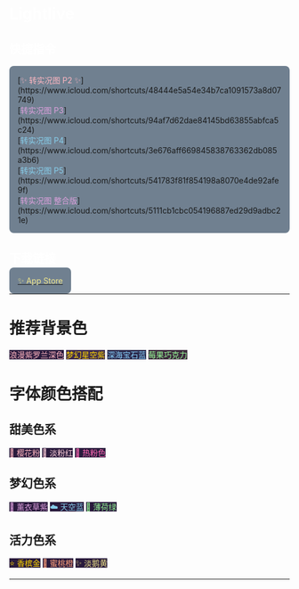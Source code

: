 
# <span style="color:#FFF">Lightlive</span>


## <span style="color:#FFF">快捷指令</span>

<div style="background-color:#708090; padding:15px; border-radius:8px">
	[<span style="color:#FFB6C1">✨ 转实况图 P2 ✨</span>](https://www.icloud.com/shortcuts/48444e5a54e34b7ca1091573a8d07749)<br>
	[<span style="color:#DDA0DD">转实况图 P3</span>](https://www.icloud.com/shortcuts/94af7d62dae84145bd63855abfca5c24)<br>
	[<span style="color:#87CEEB">转实况图 P4</span>](https://www.icloud.com/shortcuts/3e676aff669845838763362db085a3b6)<br>
	[<span style="color:#87CEEB">转实况图 P5</span>](https://www.icloud.com/shortcuts/541783f81f854198a8070e4de92afe9f)<br>
	[<span style="color:#DDA0DD">转实况图 整合版</span>](https://www.icloud.com/shortcuts/5111cb1cbc054196887ed29d9adbc21e)<br>
</div>


## <span style="color:#FFF">下载链接</span>

[<span style="color:#F0E68C; background-color:#708090; padding:15px; border-radius:8px">✨ App Store</span>](https://apps.apple.com/cn/app/lightlive/id6746684792)


---



# 推荐背景色

<span style="color:#FFB6C1; background-color:#2A1B3D">浪漫紫罗兰深色</span>
<span style="color:#FFD700; background-color:#3D2B4D">梦幻星空紫</span>
<span style="color:#87CEFA; background-color:#2C2B4D">深海宝石蓝</span>
<span style="color:#98FB98; background-color:#3D2B3D">莓果巧克力</span>

# 字体颜色搭配

## 甜美色系

<span style="color:#FFB6C1; background-color:#2A1B3D">🌸 樱花粉</span>
<span style="color:#FFD1DC; background-color:#2A1B3D">🎀 淡粉红</span>
<span style="color:#FF69B4; background-color:#2A1B3D">💖 热粉色</span>


## 梦幻色系

<span style="color:#DDA0DD; background-color:#2A1B3D">🦄 薰衣草紫</span>
<span style="color:#87CEEB; background-color:#2A1B3D">☁️ 天空蓝</span>
<span style="color:#98FB98; background-color:#2A1B3D">🍃 薄荷绿</span>

## 活力色系

<span style="color:#FFD700; background-color:#2A1B3D">⭐ 香槟金</span>
<span style="color:#FFA07A; background-color:#2A1B3D">🍑 蜜桃橙</span>
<span style="color:#F0E68C; background-color:#2A1B3D">✨ 淡鹅黄</span>


---













